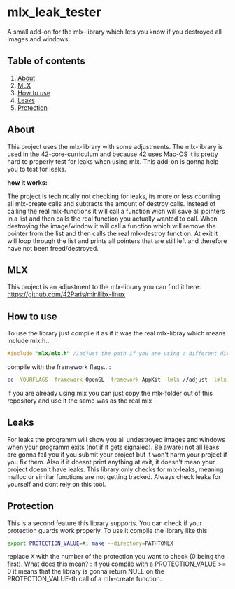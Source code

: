 # mlx_leak_tester

A small add-on for the mlx-library which lets you know if you destroyed all images and windows

## Table of contents
1. [About](#about)
2. [MLX](#mlx)
3. [How to use](#howtouse)
4. [Leaks](#leaks)
5. [Protection](#protection)


## About

This project uses the mlx-library with some adjustments. The mlx-library is used in the 42-core-curriculum
and because 42 uses Mac-OS it is pretty hard to properly test for leaks when using mlx. This add-on is gonna help
you to test for leaks.

**how it works:**

The project is techincally not checking for leaks, its more or less counting all mlx-create calls and subtracts the
amount of destroy calls. 
Instead of calling the real mlx-functions it will call a function wich will save all pointers in a list and
then calls the real function you actually wanted to call. When destroying the image/window it will call a function which will remove
the pointer from the list and then calls the real mlx-destroy function.
At exit it will loop through the list and prints all pointers that are still left and therefore have not been freed/destroyed.

## MLX

This project is an adjustment to the mlx-library you can find it here:
https://github.com/42Paris/minilibx-linux


## How to use

To use the library just compile it as if it was the real mlx-libray which means include mlx.h...
```c
#include "mlx/mlx.h" //adjust the path if you are using a different directory-structure
```
compile with the framework flags...:
```bash
cc -YOURFLAGS -framework OpenGL -framework AppKit -lmlx //adjust -lmlx if you are using a different directory-structure
```
if you are already using mlx you can just copy the mlx-folder out of this repository and use it the same was as the real mlx

## Leaks

For leaks the programm will show you all undestroyed images and windows when your programm exits (not if it gets signaled).
Be aware: not all leaks are gonna fail you if you submit your project but it won't harm your project if you fix them. 
Also if it doesnt print anything at exit, it doesn't mean your project doesn't have leaks. This library only checks for mlx-leaks,
meaning malloc or similar functions are not getting tracked.
Always check leaks for yourself and dont rely on this tool.

## Protection

This is a second feature this library supports. You can check if your protection guards work properly.
To use it compile the library like this:
```bash
export PROTECTION_VALUE=X; make --directory=PATHTOMLX
```
replace X with the number of the protection you want to check (0 being the first).
What does this mean? :
if you compile with a PROTECTION_VALUE >= 0 it means that the library is gonna return NULL on the
PROTECTION_VALUE-th call of a mlx-create function.

